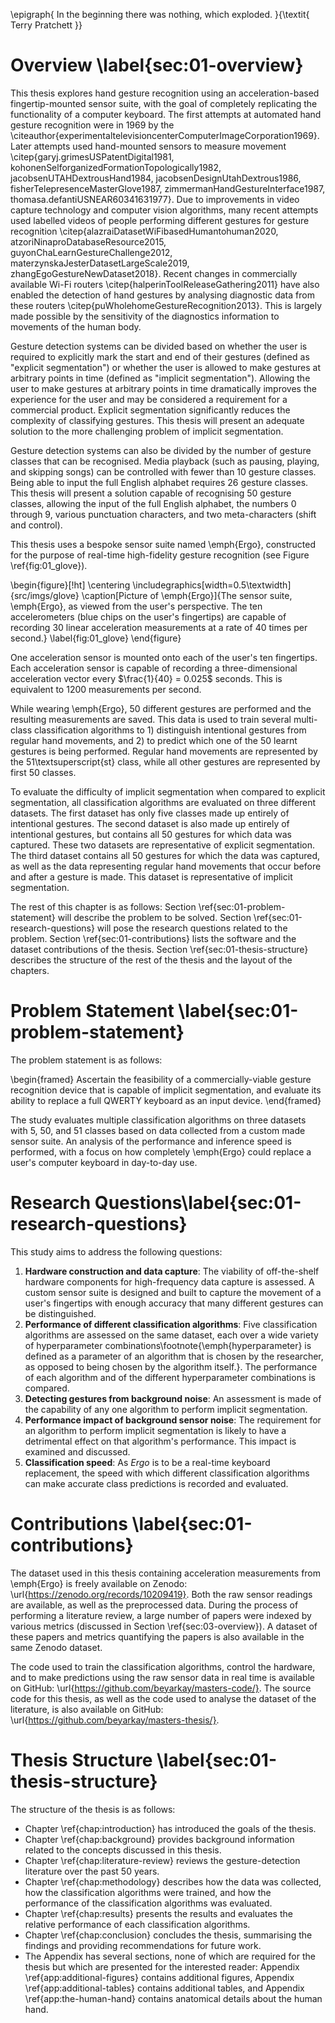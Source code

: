<!---
Note: What you bring to the table is _fidelity_. There has been oodles of work
trying to classify big obvious gestures, but nothing that comes close to
replacing the keyboard. Nobody wants to wave their hands around just to type
the letter "a", but Ergo lets you do a simple motion and it is done.

Contributions:

- Gestures are far more subtle than found before
- Gestures can be completed far faster than before
- Application is explicitly for full computer interaction
- Many more gestures than before
- Glove is very unintrusive due to the fingernail design
- Segmentation is done automatically, which is often not considered
--->


\epigraph{
    In the beginning there was nothing, which exploded.
}{\textit{ Terry Pratchett }}

# Overview \label{sec:01-overview}

This thesis explores hand gesture recognition using an acceleration-based
fingertip-mounted sensor suite, with the goal of completely replicating the
functionality of a computer keyboard. The first attempts at automated hand
gesture recognition were in 1969 by the
\citeauthor{experimentaltelevisioncenterComputerImageCorporation1969}. Later
attempts used hand-mounted sensors to measure movement
 \citep{garyj.grimesUSPatentDigital1981,
kohonenSelforganizedFormationTopologically1982, jacobsenUTAHDextrousHand1984,
jacobsenDesignUtahDextrous1986, fisherTelepresenceMasterGlove1987,
zimmermanHandGestureInterface1987, thomasa.defantiUSNEAR60341631977}. Due to
improvements in video capture technology and computer vision algorithms, many
recent attempts used labelled videos of people performing different gestures
for gesture
recognition \citep{alazraiDatasetWiFibasedHumantohuman2020,
atzoriNinaproDatabaseResource2015, guyonChaLearnGestureChallenge2012,
materzynskaJesterDatasetLargeScale2019, zhangEgoGestureNewDataset2018}. Recent
changes in commercially available Wi-Fi routers
\citep{halperinToolReleaseGathering2011} have also enabled the detection of
hand gestures by analysing diagnostic data from these routers
\citep{puWholehomeGestureRecognition2013}. This is largely made possible by the
sensitivity of the diagnostics information to movements of the human body.

Gesture detection systems can be divided based on whether the user is required
to explicitly mark the start and end of their gestures (defined as "explicit
segmentation") or whether the user is allowed to make gestures at arbitrary
points in time (defined as "implicit segmentation"). Allowing the user to make
gestures at arbitrary points in time dramatically improves the experience for
the user and may be considered a requirement for a commercial product. Explicit
segmentation significantly reduces the complexity of classifying gestures. This
thesis will present an adequate solution to the more challenging problem of
implicit segmentation.

Gesture detection systems can also be divided by the number of gesture classes
that can be recognised. Media playback (such as pausing, playing, and skipping
songs) can be controlled with fewer than 10 gesture classes. Being able to
input the full English alphabet requires 26 gesture classes. This thesis will
present a solution capable of recognising 50 gesture classes, allowing the
input of the full English alphabet, the numbers 0 through 9, various
punctuation characters, and two meta-characters (shift and control).

This thesis uses a bespoke sensor suite named \emph{Ergo}, constructed for the
purpose of real-time high-fidelity gesture recognition (see Figure
\ref{fig:01_glove}).

\begin{figure}[!ht]
    \centering
    \includegraphics[width=0.5\textwidth]{src/imgs/glove}
    \caption[Picture of \emph{Ergo}]{The sensor suite, \emph{Ergo}, as viewed
    from the user's perspective. The ten accelerometers (blue chips on the
    user's fingertips) are capable of recording 30 linear acceleration
    measurements at a rate of 40 times per second.}
    \label{fig:01_glove}
\end{figure}

One acceleration sensor is mounted onto each of the user's ten fingertips. Each
acceleration sensor is capable of recording a three-dimensional acceleration vector
every $\frac{1}{40} = 0.025$ seconds. This is equivalent to 1200 measurements
per second.

While wearing \emph{Ergo}, 50 different gestures are performed and the resulting
measurements are saved. This data is used to train several multi-class
classification algorithms to 1) distinguish intentional gestures from regular
hand movements, and 2) to predict which one of the 50 learnt gestures is being
performed. Regular hand movements are represented by the 51\textsuperscript{st}
class, while all other gestures are represented by first 50 classes.

To evaluate the difficulty of implicit segmentation when compared to explicit
segmentation, all classification algorithms are evaluated on three different
datasets. The first dataset has only five classes made up entirely of intentional
gestures. The second dataset is also made up entirely of intentional gestures,
but contains all 50 gestures for which data was captured. These two datasets
are representative of explicit segmentation. The third dataset contains all 50
gestures for which the data was captured, as well as the data representing
regular hand movements that occur before and after a gesture is made. This
dataset is representative of implicit segmentation.

The rest of this chapter is as follows: Section \ref{sec:01-problem-statement}
will describe the problem to be solved. Section \ref{sec:01-research-questions}
will pose the research questions related to the problem. Section
\ref{sec:01-contributions} lists the software and the dataset contributions of
the thesis. Section \ref{sec:01-thesis-structure} describes the structure of
the rest of the thesis and the layout of the chapters.

# Problem Statement \label{sec:01-problem-statement}

The problem statement is as follows:

\begin{framed}
    Ascertain the feasibility of a commercially-viable gesture recognition
    device that is capable of implicit segmentation, and evaluate its ability
    to replace a full QWERTY keyboard as an input device.
\end{framed}

The study evaluates multiple classification algorithms on three datasets with
5, 50, and 51 classes based on data collected from a custom made sensor suite.
An analysis of the performance and inference speed is performed, with a focus
on how completely \emph{Ergo} could replace a user's computer keyboard in
day-to-day use.

# Research Questions\label{sec:01-research-questions}

This study aims to address the following questions:

1. **Hardware construction and data capture**: The viability of off-the-shelf
   hardware components for high-frequency data capture is assessed. A custom
   sensor suite is designed and built to capture the movement of a user's
   fingertips with enough accuracy that many different gestures can be
   distinguished.
2. **Performance of different classification algorithms**: Five classification
   algorithms are assessed on the same dataset, each over a wide variety of
   hyperparameter combinations\footnote{\emph{hyperparameter} is defined as a
   parameter of an algorithm that is chosen by the researcher, as opposed to
   being chosen by the algorithm itself.}. The performance of each algorithm
   and of the different hyperparameter combinations is compared.
3. **Detecting gestures from background noise**: An assessment is made of the
   capability of any one algorithm to perform implicit segmentation.
4. **Performance impact of background sensor noise**: The requirement for an
   algorithm to perform implicit segmentation is likely to have a detrimental
   effect on that algorithm's performance. This impact is examined and
   discussed.
5. **Classification speed**: As _Ergo_ is to be a real-time keyboard
   replacement, the speed with which different classification algorithms can
   make accurate class predictions is recorded and evaluated.

# Contributions \label{sec:01-contributions}

The dataset used in this thesis containing acceleration measurements from
\emph{Ergo} is freely available on Zenodo:
\url{https://zenodo.org/records/10209419}. Both the raw sensor readings are
available, as well as the preprocessed data. During the process of performing a
literature review, a large number of papers were indexed by various metrics
(discussed in Section \ref{sec:03-overview}). A dataset of these papers and
metrics quantifying the papers is also available in the same Zenodo dataset.

The code used to train the classification algorithms, control the hardware, and
to make predictions using the raw sensor data in real time is available on
GitHub: \url{https://github.com/beyarkay/masters-code/}. The source code for
this thesis, as well as the code used to analyse the dataset of the literature,
is also available on GitHub: \url{https://github.com/beyarkay/masters-thesis/}.

# Thesis Structure \label{sec:01-thesis-structure}

The structure of the thesis is as follows:

- Chapter \ref{chap:introduction} has introduced the goals of the thesis.
- Chapter \ref{chap:background} provides background information related to the
  concepts discussed in this thesis.
- Chapter \ref{chap:literature-review} reviews the gesture-detection literature
  over the past 50 years.
- Chapter \ref{chap:methodology} describes how the data was collected, how the
  classification algorithms were trained, and how the performance of the
  classification algorithms was evaluated.
- Chapter \ref{chap:results} presents the results and evaluates the relative
  performance of each classification algorithms.
- Chapter \ref{chap:conclusion} concludes the thesis, summarising the findings
  and providing recommendations for future work.
- The Appendix has several sections, none of which are required for the thesis
  but which are presented for the interested reader: Appendix
  \ref{app:additional-figures} contains additional figures, Appendix
  \ref{app:additional-tables} contains additional tables, and Appendix
  \ref{app:the-human-hand} contains anatomical details about the human hand.
